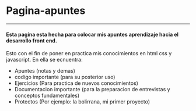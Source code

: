 # Pagina-apuntes
---
#### Esta pagina esta hecha para colocar mis apuntes aprendizaje hacia el desarrollo front end.
Esto con el fin de poner en practica mis conocimientos en html css y javascript.
En ella se ecnuentra:
  - Apuntes (notas y demas)
  - codigo importante (para su posterior uso)
  - Ejercicios (Para practica de nuevos conocimientos)
  - Documentacion importante (para la preparacion de entrevistas y conceptos fundamentales)
  - Protectos (Por ejemplo: la bolirrana, mi primer proyecto)
